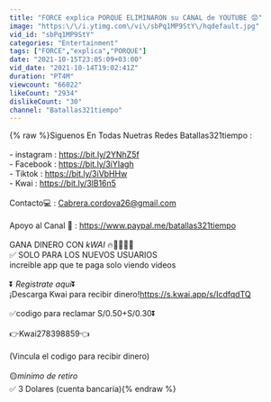 ```yaml
---
title: "FORCE explica PORQUE ELIMINARON su CANAL de YOUTUBE 😟"
image: "https:\/\/i.ytimg.com\/vi\/sbPq1MP9StY\/hqdefault.jpg"
vid_id: "sbPq1MP9StY"
categories: "Entertainment"
tags: ["FORCE","explica","PORQUE"]
date: "2021-10-15T23:05:09+03:00"
vid_date: "2021-10-14T19:02:41Z"
duration: "PT4M"
viewcount: "66022"
likeCount: "2934"
dislikeCount: "30"
channel: "Batallas321tiempo"
---
```

{% raw %}Siguenos En Todas Nuetras Redes Batallas321tiempo : <br /><br />- instagram : <a rel="nofollow" target="blank" href="https://bit.ly/2YNhZ5f">https://bit.ly/2YNhZ5f</a> <br />- Facebook : <a rel="nofollow" target="blank" href="https://bit.ly/3iYIagh">https://bit.ly/3iYIagh</a> <br />- Tiktok : <a rel="nofollow" target="blank" href="https://bit.ly/3iVbHHw">https://bit.ly/3iVbHHw</a> <br />- Kwai : <a rel="nofollow" target="blank" href="https://bit.ly/3lB16n5">https://bit.ly/3lB16n5</a> <br /><br />Contacto💻 : Cabrera.cordova26@gmail.com <br /><br />Apoyo al Canal 🤑 : <a rel="nofollow" target="blank" href="https://www.paypal.me/batallas321tiempo">https://www.paypal.me/batallas321tiempo</a><br /><br />GANA DINERO CON *kWAI* 🔥🤑🤑🤑🤑<br />✅ SOLO PARA LOS NUEVOS USUARIOS<br />increible app que te paga solo viendo videos<br /><br />⏬ *Registrate aqui*⏬<br />¡Descarga Kwai para recibir dinero!<a rel="nofollow" target="blank" href="https://s.kwai.app/s/IcdfqdTQ">https://s.kwai.app/s/IcdfqdTQ</a><br /><br />✅codigo para reclamar S/0.50+S/0.30⏬<br /><br />👉Kwai278398859👈<br /><br />(Vincula el codigo para recibir dinero)<br /><br />🟡*minimo de retiro*<br />✅ 3 Dolares (cuenta bancaria){% endraw %}
